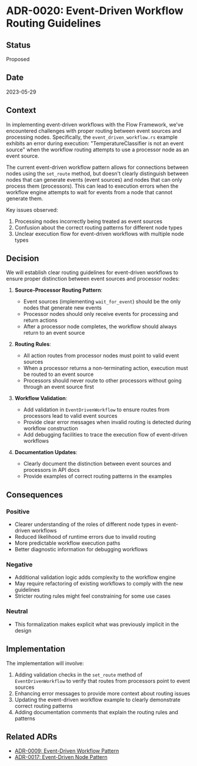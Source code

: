 # ADR-0020: Event-Driven Workflow Routing Guidelines

## Status

Proposed

## Date

2023-05-29

## Context

In implementing event-driven workflows with the Flow Framework, we've encountered challenges with proper routing between event sources and processing nodes. Specifically, the `event_driven_workflow.rs` example exhibits an error during execution: "TemperatureClassifier is not an event source" when the workflow routing attempts to use a processor node as an event source.

The current event-driven workflow pattern allows for connections between nodes using the `set_route` method, but doesn't clearly distinguish between nodes that can generate events (event sources) and nodes that can only process them (processors). This can lead to execution errors when the workflow engine attempts to wait for events from a node that cannot generate them.

Key issues observed:

1. Processing nodes incorrectly being treated as event sources
2. Confusion about the correct routing patterns for different node types
3. Unclear execution flow for event-driven workflows with multiple node types

## Decision

We will establish clear routing guidelines for event-driven workflows to ensure proper distinction between event sources and processor nodes:

1. **Source-Processor Routing Pattern**:

   - Event sources (implementing `wait_for_event`) should be the only nodes that generate new events
   - Processor nodes should only receive events for processing and return actions
   - After a processor node completes, the workflow should always return to an event source

2. **Routing Rules**:

   - All action routes from processor nodes must point to valid event sources
   - When a processor returns a non-terminating action, execution must be routed to an event source
   - Processors should never route to other processors without going through an event source first

3. **Workflow Validation**:

   - Add validation in `EventDrivenWorkflow` to ensure routes from processors lead to valid event sources
   - Provide clear error messages when invalid routing is detected during workflow construction
   - Add debugging facilities to trace the execution flow of event-driven workflows

4. **Documentation Updates**:
   - Clearly document the distinction between event sources and processors in API docs
   - Provide examples of correct routing patterns in the examples

## Consequences

### Positive

- Clearer understanding of the roles of different node types in event-driven workflows
- Reduced likelihood of runtime errors due to invalid routing
- More predictable workflow execution paths
- Better diagnostic information for debugging workflows

### Negative

- Additional validation logic adds complexity to the workflow engine
- May require refactoring of existing workflows to comply with the new guidelines
- Stricter routing rules might feel constraining for some use cases

### Neutral

- This formalization makes explicit what was previously implicit in the design

## Implementation

The implementation will involve:

1. Adding validation checks in the `set_route` method of `EventDrivenWorkflow` to verify that routes from processors point to event sources
2. Enhancing error messages to provide more context about routing issues
3. Updating the event-driven workflow example to clearly demonstrate correct routing patterns
4. Adding documentation comments that explain the routing rules and patterns

## Related ADRs

- [ADR-0009: Event-Driven Workflow Pattern](./0009-event-driven-workflow-pattern.md)
- [ADR-0017: Event-Driven Node Pattern](./0017-event-driven-node-pattern.md)
